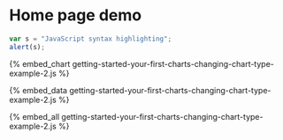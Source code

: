 # Home page demo

```javascript
var s = "JavaScript syntax highlighting";
alert(s);
```

{% embed_chart getting-started-your-first-charts-changing-chart-type-example-2.js %}

{% embed_data getting-started-your-first-charts-changing-chart-type-example-2.js %}

{% embed_all getting-started-your-first-charts-changing-chart-type-example-2.js %}
